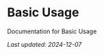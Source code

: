 <!-- markdownlint-disable MD013 line-length -->

# Basic Usage

Documentation for Basic Usage

*Last updated: 2024-12-07*
